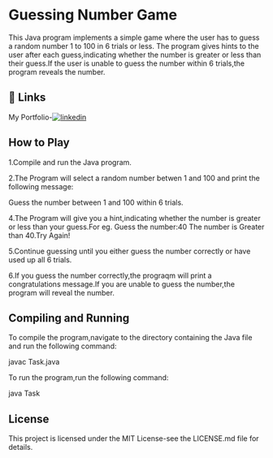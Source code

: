 
# Guessing Number Game

This Java program implements a simple game where the user has to guess a random number 1 to 100 in 6 trials or less.
The program gives hints to the user after each guess,indicating whether the number is greater or less than their guess.If the user is unable to guess the number within 6 trials,the program reveals the number.



## 🔗 Links

My Portfolio-[![linkedin](https://img.shields.io/badge/linkedin-0A66C2?style=for-the-badge&logo=linkedin&logoColor=white)](https://www.linkedin.com/in/prachi-malviya-512a40258)



## How to Play

1.Compile and run the Java program.

2.The Program will select a random number betwen 1 and 100 and print the following message:

Guess the number between 1 and 100 within 6 trials.

4.The Program will give you a hint,indicating whether the number is greater or less than your guess.For eg.
Guess the number:40
The number is Greater than 40.Try Again!

5.Continue guessing until you either guess the number correctly or have used up all 6 trials.

6.If you guess the number correctly,the prograqm will print a congratulations message.If you are unable to guess the number,the program will reveal the number.





## Compiling and Running
To compile the program,navigate to the directory containing the Java file and run the following command:

javac  Task.java

To run the program,run the following command:

java Task



## License
This project is licensed under the MIT License-see the LICENSE.md file for details.

